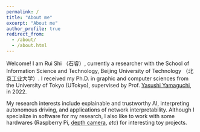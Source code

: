 ```yaml
---
permalink: /
title: "About me"
excerpt: "About me"
author_profile: true
redirect_from: 
  - /about/
  - /about.html
---
```


Welcome! I am Rui Shi （石睿）, currently a researcher with the School of Information Science and Technology, Beijing University of Technology （北京工业大学）. I received my Ph.D. in graphic and computer sciences from the University of Tokyo (UTokyo), supervised by Prof. [Yasushi Yamaguchi](https://www.graco.c.u-tokyo.ac.jp/yama-lab/index.php), in 2022.

My research interests include explainable and trustworthy AI, interpreting autonomous driving, and applications of network interpretability. Although I specialize in software for my research, I also like to work with some hardwares (Raspberry Pi, [depth camera](https://github.com/GlowingHorse/OAKD-yolov4-tiny-tf2-strawberry), *etc*) for interesting toy projects.

